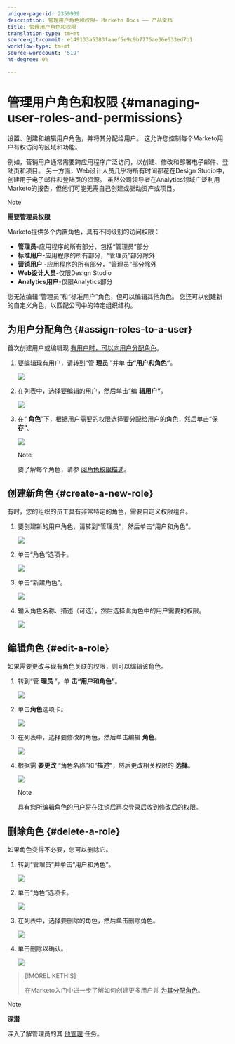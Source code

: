 ```yaml
---
unique-page-id: 2359909
description: 管理用户角色和权限- Marketo Docs —— 产品文档
title: 管理用户角色和权限
translation-type: tm+mt
source-git-commit: e149133a5383faaef5e9c9b7775ae36e633ed7b1
workflow-type: tm+mt
source-wordcount: '519'
ht-degree: 0%

---
```



# 管理用户角色和权限 {#managing-user-roles-and-permissions}

设置、创建和编辑用户角色，并将其分配给用户。 这允许您控制每个Marketo用户有权访问的区域和功能。

例如，营销用户通常需要跨应用程序广泛访问，以创建、修改和部署电子邮件、登陆页和项目。 另一方面，Web设计人员几乎将所有时间都花在Design Studio中，创建用于电子邮件和登陆页的资源。 虽然公司领导者在Analytics领域广泛利用Marketo的报告，但他们可能无需自己创建或驱动资产或项目。

>[!NOTE]
>
>**需要管理员权限**

Marketo提供多个内置角色，具有不同级别的访问权限：

* **管理员**-应用程序的所有部分，包括“管理员”部分
* **标准用户**-应用程序的所有部分，“管理员”部分除外
* **营销用户** -应用程序的所有部分，“管理员”部分除外
* **Web设计人员**-仅限Design Studio
* **Analytics用户**-仅限Analytics部分

您无法编辑“管理员”和“标准用户”角色，但可以编辑其他角色。 您还可以创建新的自定义角色，以匹配公司中的特定组织结构。

## 为用户分配角色 {#assign-roles-to-a-user}

首次创建用户或编辑现 [有用户时，可以向](http://docs.marketo.com/display/DOCS/Create%2C+Delete%2C+Edit+and+Change+a+User+Role)[用户分配角色](managing-marketo-users.md)。

1. 要编辑现有用户，请转到“管 **理员** ”并单 **击“用户和角色”**。

   ![](assets/image2014-9-9-18-3a7-3a32.png)

1. 在列表中，选择要编辑的用户，然后单击“编 **辑用户”**。

   ![](assets/image2014-9-9-18-3a7-3a42.png)

1. 在“ **角色**”下，根据用户需要的权限选择要分配给用户的角色，然后单击“保 **存”**。

   ![](assets/image2014-9-9-18-3a7-3a57.png)

   >[!NOTE]
   >
   >要了解每个角色，请参 [阅角色权限描述](managing-user-roles-and-permissions/descriptions-of-role-permissions.md)。

## 创建新角色 {#create-a-new-role}

有时，您的组织的员工具有非常特定的角色，需要自定义权限组合。

1. 要创建新的用户角色，请转到“管理员”，然后单击“用户和角色”。

   ![](assets/image2014-9-9-18-3a8-3a12.png)

1. 单击“角色”选项卡。

   ![](assets/image2014-9-9-18-3a8-3a22.png)

1. 单击“新建角色”。

   ![](assets/image2014-9-9-18-3a8-3a38.png)

1. 输入角色名称、描述（可选），然后选择此角色中的用户需要的权限。

   ![](assets/image2014-9-9-18-3a9-3a3.png)

## 编辑角色 {#edit-a-role}

如果需要更改与现有角色关联的权限，则可以编辑该角色。

1. 转到“管 **理员** ”，单 **击“用户和角色”**。

   ![](assets/image2014-9-9-18-3a9-3a15.png)

1. 单击**角色**选项卡。

   ![](assets/image2014-9-9-18-3a9-3a26.png)

1. 在列表中，选择要修改的角色，然后单击编辑 **角色**。

   ![](assets/image2014-9-9-18-3a9-3a40.png)

1. 根据需 **要更改** “角色名称”和“**描述”**，然后更改相关权限的 **选择**。

   ![](assets/image2014-9-9-18-3a10-3a3.png)

   >[!NOTE]
   >
   >具有您所编辑角色的用户将在注销后再次登录后收到修改后的权限。

## 删除角色 {#delete-a-role}

如果角色变得不必要，您可以删除它。

1. 转到“管理员”并单击“用户和角色”。

   ![](assets/image2014-9-9-18-3a10-3a15.png)

1. 单击“角色”选项卡。

   ![](assets/image2014-9-9-18-3a10-3a27.png)

1. 在列表中，选择要删除的角色，然后单击删除角色。

   ![](assets/image2014-9-9-18-3a10-3a39.png)

1. 单击删除以确认。

   ![](assets/image2014-9-9-18-3a10-3a50.png)

>[!MORELIKETHIS]
>
>在Marketo入门中进一步了解如何创建更多用户并 [为其分配角色](../../../getting-started.md)。

>[!NOTE]
>
>**深潜**
>
>深入了解管理员的其 [他管理](http://docs.marketo.com/display/docs/administration) 任务。
